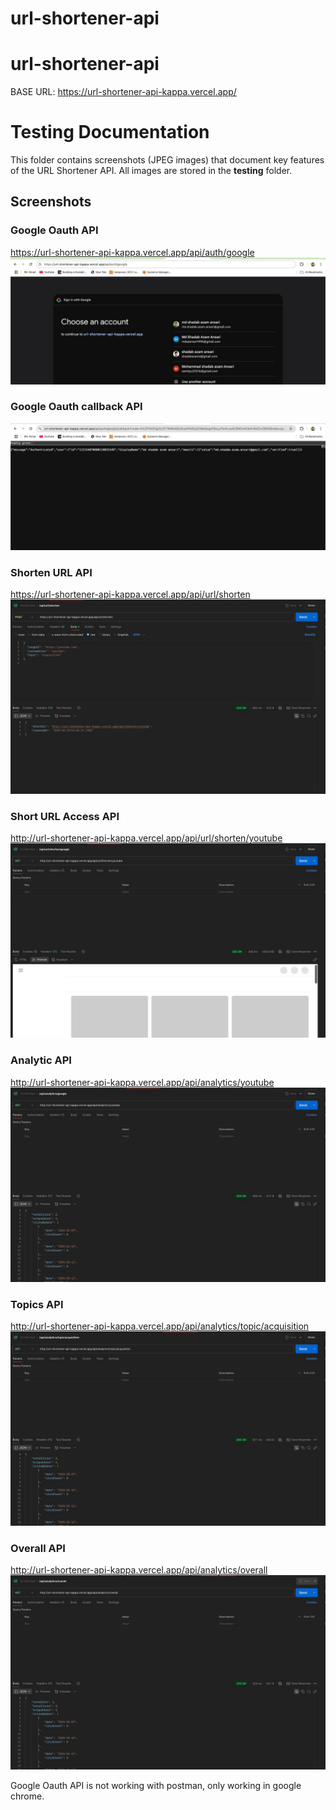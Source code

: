 # url-shortener-api

# url-shortener-api

BASE URL: https://url-shortener-api-kappa.vercel.app/

# Testing Documentation

This folder contains screenshots (JPEG images) that document key features of the URL Shortener API. All images are stored in the **testing** folder.

## Screenshots

### Google Oauth API
https://url-shortener-api-kappa.vercel.app/api/auth/google
![Google Oauth API](testing/1.jpeg)

### Google Oauth callback API
![Google Oauth callback API](testing/2.jpeg)

### Shorten URL API
https://url-shortener-api-kappa.vercel.app/api/url/shorten
![Shorten URL API](testing/3.jpeg)

### Short URL Access API
http://url-shortener-api-kappa.vercel.app/api/url/shorten/youtube
![Short URL Access API](testing/4.jpeg)

### Analytic API
http://url-shortener-api-kappa.vercel.app/api/analytics/youtube
![Analytic API](testing/5.jpeg)

### Topics API
http://url-shortener-api-kappa.vercel.app/api/analytics/topic/acquisition
![Topics API](testing/6.jpeg)

### Overall API
http://url-shortener-api-kappa.vercel.app/api/analytics/overall
![Overall API](testing/7.jpeg)


Google Oauth API is not working with postman, only working in google chrome.